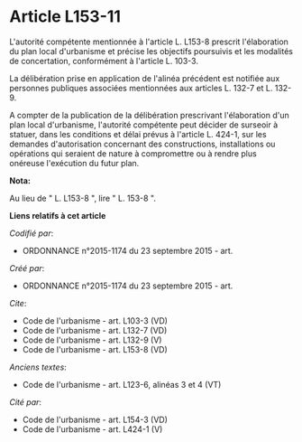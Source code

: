 # Article L153-11

L'autorité compétente mentionnée à l'article L. L153-8 prescrit l'élaboration du plan local d'urbanisme et précise les
objectifs poursuivis et les modalités de concertation, conformément à l'article L. 103-3. 

La délibération prise en application de l'alinéa précédent est notifiée aux personnes publiques associées mentionnées aux
articles L. 132-7 et L. 132-9. 

A compter de la publication de la délibération prescrivant l'élaboration d'un plan local d'urbanisme, l'autorité compétente
peut décider de surseoir à statuer, dans les conditions et délai prévus à l'article L. 424-1, sur les demandes d'autorisation
concernant des constructions, installations ou opérations qui seraient de nature à compromettre ou à rendre plus onéreuse
l'exécution du futur plan.

**Nota:**

Au lieu de " L. L153-8 ", lire " L. 153-8 ".

**Liens relatifs à cet article**

_Codifié par_:

  - ORDONNANCE n°2015-1174 du 23 septembre 2015 - art.

_Créé par_:

  - ORDONNANCE n°2015-1174 du 23 septembre 2015 - art.

_Cite_:

  - Code de l'urbanisme - art. L103-3 (VD)
  - Code de l'urbanisme - art. L132-7 (VD)
  - Code de l'urbanisme - art. L132-9 (V)
  - Code de l'urbanisme - art. L153-8 (VD)

_Anciens textes_:

  - Code de l'urbanisme - art. L123-6, alinéas 3 et 4  (VT)

_Cité par_:

  - Code de l'urbanisme - art. L154-3 (VD)
  - Code de l'urbanisme - art. L424-1 (V)
